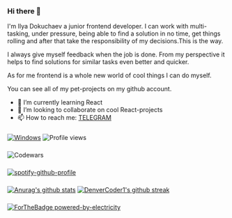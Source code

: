 ### Hi there 👋
I'm Ilya Dokuchaev a junior frontend developer. I can work with multi-tasking, under pressure, being able to find a solution in no time, get things rolling and after that take the responsibility of my decisions.This is the way.

I always give myself feedback when the job is done. From my perspective it helps to find solutions for similar tasks even better and quicker. 

As for me frontend is a whole new world of cool things I can do myself.

You can see all of my pet-projects on my github account.

- 🌱 I’m currently learning React
- 👯 I’m looking to collaborate on cool React-projects
- 📫 How to reach me: [TELEGRAM](https://t.me/pursimies)
###
[![Windows](https://svgshare.com/i/ZhY.svg)](https://svgshare.com/i/ZhY.svg)
![Profile views](https://gpvc.arturio.dev/Ilya-Dokuchaev)
###
![Codewars](https://www.codewars.com/users/Ilya-Dokuchaev/badges/large)
###
[![spotify-github-profile](https://spotify-github-profile.vercel.app/api/view?uid=31y7ogjolptgjwthtkzyi24pbnny&cover_image=true&theme=natemoo-re&show_offline=false&background_color=121212&bar_color=53b14f&bar_color_cover=false)](https://spotify-github-profile.vercel.app/api/view?uid=31y7ogjolptgjwthtkzyi24pbnny&redirect=true)
### 
[![Anurag's github stats](https://github-readme-stats.vercel.app/api?username=Ilya-Dokuchaev&theme=default)](https://github.com/anuraghazra/github-readme-stats)
[![DenverCoder1's github streak](https://github-readme-streak-stats.herokuapp.com/?user=Ilya-Dokuchaev&theme=default)](https://github.com/DenverCoder1/github-readme-streak-stats)

###
[![ForTheBadge powered-by-electricity](http://ForTheBadge.com/images/badges/powered-by-electricity.svg)](http://ForTheBadge.com)




<!--
**Ilya-Dokuchaev/Ilya-Dokuchaev** is a ✨ _special_ ✨ repository because its `README.md` (this file) appears on your GitHub profile.

Here are some ideas to get you started:

- 🔭 I’m currently working on ...
- 🌱 I’m currently learning ...
- 👯 I’m looking to collaborate on ...
- 🤔 I’m looking for help with ...
- 💬 Ask me about ...
- 📫 How to reach me: ...
- 😄 Pronouns: ...
- ⚡ Fun fact: ...
-->
